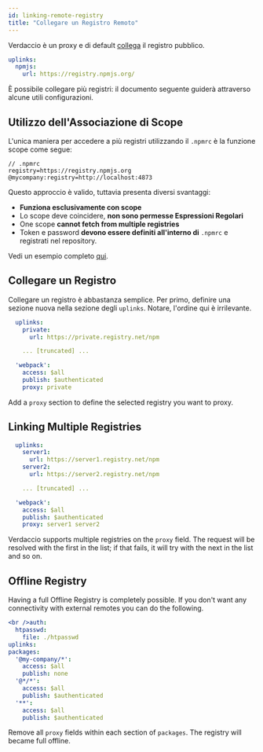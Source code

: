 ```yaml
---
id: linking-remote-registry
title: "Collegare un Registro Remoto"
---
```


Verdaccio è un proxy e di default [collega](uplinks.md) il registro pubblico.

```yaml
uplinks:
  npmjs:
    url: https://registry.npmjs.org/
```

È possibile collegare più registri: il documento seguente guiderà attraverso alcune utili configurazioni.

## Utilizzo dell'Associazione di Scope

L'unica maniera per accedere a più registri utilizzando il `.npmrc` è la funzione scope come segue:

    // .npmrc
    registry=https://registry.npmjs.org
    @mycompany:registry=http://localhost:4873
    

Questo approccio è valido, tuttavia presenta diversi svantaggi:

* **Funziona esclusivamente con scope**
* Lo scope deve coincidere, **non sono permesse Espressioni Regolari**
* One scope **cannot fetch from multiple registries**
* Token e password **devono essere definiti all'interno di** `.npmrc` e registrati nel repository.

Vedi un esempio completo [qui](https://stackoverflow.com/questions/54543979/npmrc-multiple-registries-for-the-same-scope/54550940#54550940).

## Collegare un Registro

Collegare un registro è abbastanza semplice. Per primo, definire una sezione nuova nella sezione degli `uplinks`. Notare, l'ordine qui è irrilevante.

```yaml
  uplinks:
    private:
      url: https://private.registry.net/npm

    ... [truncated] ...

  'webpack':
    access: $all
    publish: $authenticated
    proxy: private

```

Add a `proxy` section to define the selected registry you want to proxy.

## Linking Multiple Registries

```yaml
  uplinks:
    server1:
      url: https://server1.registry.net/npm
    server2:
      url: https://server2.registry.net/npm

    ... [truncated] ...

  'webpack':
    access: $all
    publish: $authenticated
    proxy: server1 server2
```

Verdaccio supports multiple registries on the `proxy` field. The request will be resolved with the first in the list; if that fails, it will try with the next in the list and so on.

## Offline Registry

Having a full Offline Registry is completely possible. If you don't want any connectivity with external remotes you can do the following.

```yaml
<br />auth:
  htpasswd:
    file: ./htpasswd
uplinks:
packages:
  '@my-company/*':
    access: $all
    publish: none
  '@*/*':
    access: $all
    publish: $authenticated
  '**':
    access: $all
    publish: $authenticated
```

Remove all `proxy` fields within each section of `packages`. The registry will became full offline.